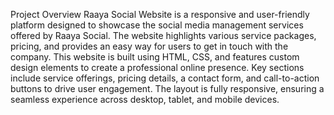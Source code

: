 Project Overview
Raaya Social Website is a responsive and user-friendly platform designed to showcase the social media management services offered by Raaya Social. The website highlights various service packages, pricing, and provides an easy way for users to get in touch with the company.
This website is built using HTML, CSS, and features custom design elements to create a professional online presence. Key sections include service offerings, pricing details, a contact form, and call-to-action buttons to drive user engagement. The layout is fully responsive, ensuring a seamless experience across desktop, tablet, and mobile devices.
